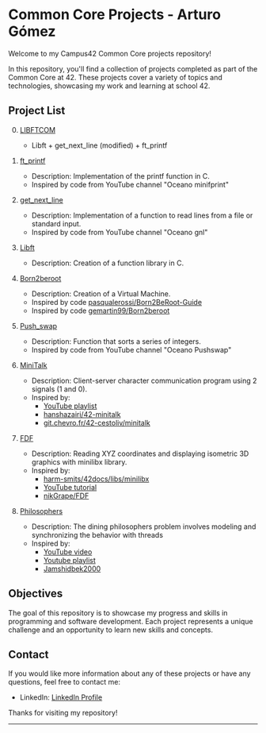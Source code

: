 # Common Core Projects - Arturo Gómez

Welcome to my Campus42 Common Core projects repository!

In this repository, you'll find a collection of projects completed as part of the Common Core at 42. These projects cover a variety of topics and technologies, showcasing my work and learning at school 42.

## Project List
0. [LIBFTCOM](https://github.com/agomez-m/42cursus/tree/main/LIBFTCOM)
   - Libft + get_next_line (modified) + ft_printf 

1. [ft_printf](https://github.com/agomez-m/42cursus/tree/main/ft_printf)
   - Description: Implementation of the printf function in C.
   - Inspired by code from YouTube channel "Oceano minifprint"

2. [get_next_line](https://github.com/agomez-m/42cursus/tree/main/getnextline)
   - Description: Implementation of a function to read lines from a file or standard input.
   - Inspired by code from YouTube channel "Oceano gnl"

3. [Libft](https://github.com/agomez-m/42cursus/tree/main/Libft)
   - Description: Creation of a function library in C.

4. [Born2beroot](https://github.com/agomez-m/42cursus/tree/main/Born2beroot)
   - Description: Creation of a Virtual Machine.
   - Inspired by code [pasqualerossi/Born2BeRoot-Guide](https://github.com/pasqualerossi/Born2BeRoot-Guide)
   - Inspired by code [gemartin99/Born2beroot](https://github.com/gemartin99/Born2beroot-Tutorial)

5. [Push_swap](https://github.com/agomez-m/42cursus/tree/main/Push_swap)
   - Description: Function that sorts a series of integers.
   - Inspired by code from YouTube channel "Oceano Pushswap"

6. [MiniTalk](https://github.com/agomez-m/42cursus/tree/main/MINITALK)
   - Description: Client-server character communication program using 2 signals (1 and 0).
   - Inspired by:
     - [YouTube playlist](https://www.youtube.com/playlist?list=PL9LZM-hWdUvsqXxqghK5H1fF07nCV9MyF)
     - [hanshazairi/42-minitalk](https://github.com/hanshazairi/42-minitalk)
     - [git.chevro.fr/42-cestoliv/minitalk](https://git.chevro.fr/42-cestoliv/minitalk/-/tree/nosleep)

7. [FDF](https://github.com/agomez-m/42cursus/tree/main/FDF)
   - Description: Reading XYZ coordinates and displaying isometric 3D graphics with minilibx library.
   - Inspired by:
     - [harm-smits/42docs/libs/minilibx](https://harm-smits.github.io/42docs/libs/minilibx)
     - [YouTube tutorial](https://www.youtube.com/watch?v=10P59aOgi68&t=366s)
     - [nikGrape/FDF](https://github.com/nikGrape/FDF)

8. [Philosophers](https://github.com/agomez-m/42cursus/tree/main/Philosophers)
   - Description: The dining philosophers problem involves modeling and synchronizing the behavior with threads
   - Inspired by:
     - [YouTube video](https://www.youtube.com/watch?v=UGQsvVKwe90)
     - [Youtube playlist](https://www.youtube.com/playlist?list=PLGU1kcPKHMKi41Py2kqxdvqYE3M9VhCHe)
     - [Jamshidbek2000](https://github.com/Jamshidbek2000/philosophers_42)

## Objectives

The goal of this repository is to showcase my progress and skills in programming and software development. Each project represents a unique challenge and an opportunity to learn new skills and concepts.

## Contact

If you would like more information about any of these projects or have any questions, feel free to contact me:

- LinkedIn: [LinkedIn Profile](https://www.linkedin.com/in/arturo-g%C3%B3mez-mart%C3%ADn-crespo-b7a5355a/?originalSubdomain=es)

Thanks for visiting my repository!

---
